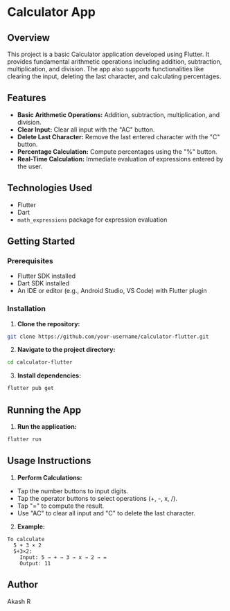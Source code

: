 # Calculator App

## Overview
This project is a basic Calculator application developed using Flutter. It provides fundamental arithmetic operations including addition, subtraction, multiplication, and division. The app also supports functionalities like clearing the input, deleting the last character, and calculating percentages.

## Features
- **Basic Arithmetic Operations:** Addition, subtraction, multiplication, and division.
- **Clear Input:** Clear all input with the "AC" button.
- **Delete Last Character:** Remove the last entered character with the "C" button.
- **Percentage Calculation:** Compute percentages using the "%" button.
- **Real-Time Calculation:** Immediate evaluation of expressions entered by the user.

## Technologies Used
- Flutter
- Dart
- `math_expressions` package for expression evaluation

## Getting Started

### Prerequisites
- Flutter SDK installed
- Dart SDK installed
- An IDE or editor (e.g., Android Studio, VS Code) with Flutter plugin

### Installation
1. **Clone the repository:**
```bash
git clone https://github.com/your-username/calculator-flutter.git
```
2. **Navigate to the project directory:**
```bash
cd calculator-flutter
```
3. **Install dependencies:**
```bash
flutter pub get
```

## Running the App
1. **Run the application:**
```bash
flutter run
```
## Usage Instructions
1. **Perform Calculations:**

- Tap the number buttons to input digits.
- Tap the operator buttons to select operations (+, -, x, /).
- Tap "=" to compute the result.
- Use "AC" to clear all input and "C" to delete the last character.

2. **Example:**
```plaintext
To calculate 
  5 + 3 × 2
  5+3×2:
    Input: 5 → + → 3 → x → 2 → =
    Output: 11
```
## Author
Akash R
